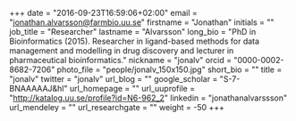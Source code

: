 +++
date = "2016-09-23T16:59:06+02:00"
email = "jonathan.alvarsson@farmbio.uu.se"
firstname = "Jonathan"
initials = ""
job_title = "Researcher"
lastname = "Alvarsson"
long_bio = "PhD in Bioinformatics (2015). Researcher in ligand-based methods for data management and modelling in drug discovery and lecturer in pharmaceutical bioinformatics."
nickname = "jonalv"
orcid = "0000-0002-8682-7206"
photo_file = "people/jonalv_150x150.jpg"
short_bio = ""
title = "jonalv"
twitter = "jonalv"
url_blog = ""
google_scholar = "S-7-BNAAAAAJ&hl"
url_homepage = ""
url_uuprofile = "http://katalog.uu.se/profile?id=N6-962_2"
linkedin = "jonathanalvarssson"
url_mendeley = ""
url_researchgate = ""
weight = -50
+++

